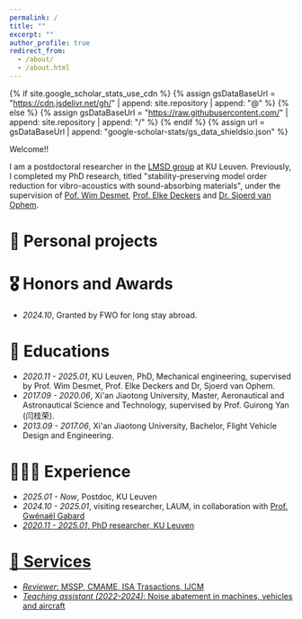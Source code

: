 ```yaml
---
permalink: /
title: ""
excerpt: ""
author_profile: true
redirect_from: 
  - /about/
  - /about.html
---
```


{% if site.google_scholar_stats_use_cdn %}
{% assign gsDataBaseUrl = "https://cdn.jsdelivr.net/gh/" | append: site.repository | append: "@" %}
{% else %}
{% assign gsDataBaseUrl = "https://raw.githubusercontent.com/" | append: site.repository | append: "/" %}
{% endif %}
{% assign url = gsDataBaseUrl | append: "google-scholar-stats/gs_data_shieldsio.json" %}

<span class='anchor' id='about-me'></span>

<p>Welcome!! </p>
I am a postdoctoral researcher in the <a href='https://www.mech.kuleuven.be/en/mod'>LMSD group</a> at KU Leuven. Previously, I completed my PhD research, titled "stability-preserving model order reduction for vibro-acoustics with sound-absorbing materials", under the supervision of <a href='https://www.kuleuven.be/wieiswie/en/person/00011973'>Pof. Wim Desmet</a>, <a href='https://www.kuleuven.be/wieiswie/en/person/00059933'>Prof. Elke Deckers</a> and <a href='https://www.southampton.ac.uk/people/65mgp2/doctor-sjoerd-van-ophem'>Dr. Sjoerd van Ophem</a>.


# 📝 Personal projects 


# 🎖 Honors and Awards
- *2024.10*, Granted by FWO for long stay abroad. 

# 📖 Educations
- *2020.11 - 2025.01*, KU Leuven, PhD, Mechanical engineering, supervised by Prof. Wim Desmet, Prof. Elke Deckers and Dr, Sjoerd van Ophem.
- *2017.09 - 2020.06*, Xi'an Jiaotong University, Master, Aeronautical and Astronautical Science and Technology, supervised by Prof. Guirong Yan (闫桂荣).
- *2013.09 - 2017.06*, Xi'an Jiaotong University, Bachelor, Flight Vehicle Design and Engineering. 

# 🧗🏻‍♀️ Experience
- *2025.01 - Now*, Postdoc, KU Leuven
- *2024.10 - 2025.01*, visiting researcher, LAUM, in collaboration with <a href='https://perso.univ-lemans.fr/~ggabard/'>Prof. Gwénaël Gabard
- *2020.11 - 2025.01*, PhD researcher, KU Leuven 

# 🌟 Services
- *Reviewer*: MSSP, CMAME, ISA Trasactions, IJCM
- *Teaching assistant (2022-2024)*: Noise abatement in machines, vehicles and aircraft

